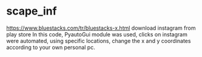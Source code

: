 # scape_inf
https://www.bluestacks.com/tr/bluestacks-x.html
download instagram from play store
In this code, PyautoGui module was used, clicks on instagram were automated, using specific locations, change the x and y coordinates according to your own personal pc.
